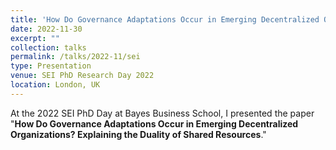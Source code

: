 ```yaml
---
title: 'How Do Governance Adaptations Occur in Emerging Decentralized Organizations? Explaining the Duality of Shared Resources'
date: 2022-11-30
excerpt: ""
collection: talks
permalink: /talks/2022-11/sei
type: Presentation
venue: SEI PhD Research Day 2022
location: London, UK
---
```


At the 2022 SEI PhD Day at Bayes Business School, I presented the paper "**How Do Governance Adaptations Occur in Emerging Decentralized Organizations? Explaining the Duality of Shared Resources**."